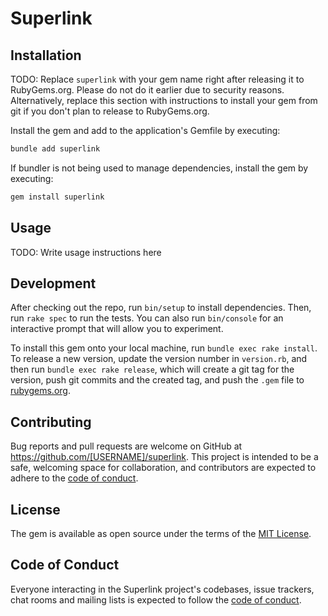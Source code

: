 # Superlink



## Installation

TODO: Replace `superlink` with your gem name right after releasing it to RubyGems.org. Please do not do it earlier due to security reasons. Alternatively, replace this section with instructions to install your gem from git if you don't plan to release to RubyGems.org.

Install the gem and add to the application's Gemfile by executing:

```bash
bundle add superlink
```

If bundler is not being used to manage dependencies, install the gem by executing:

```bash
gem install superlink
```

## Usage

TODO: Write usage instructions here

## Development

After checking out the repo, run `bin/setup` to install dependencies. Then, run `rake spec` to run the tests. You can also run `bin/console` for an interactive prompt that will allow you to experiment.

To install this gem onto your local machine, run `bundle exec rake install`. To release a new version, update the version number in `version.rb`, and then run `bundle exec rake release`, which will create a git tag for the version, push git commits and the created tag, and push the `.gem` file to [rubygems.org](https://rubygems.org).

## Contributing

Bug reports and pull requests are welcome on GitHub at https://github.com/[USERNAME]/superlink. This project is intended to be a safe, welcoming space for collaboration, and contributors are expected to adhere to the [code of conduct](https://github.com/[USERNAME]/superlink/blob/main/CODE_OF_CONDUCT.md).

## License

The gem is available as open source under the terms of the [MIT License](https://opensource.org/licenses/MIT).

## Code of Conduct

Everyone interacting in the Superlink project's codebases, issue trackers, chat rooms and mailing lists is expected to follow the [code of conduct](https://github.com/[USERNAME]/superlink/blob/main/CODE_OF_CONDUCT.md).
